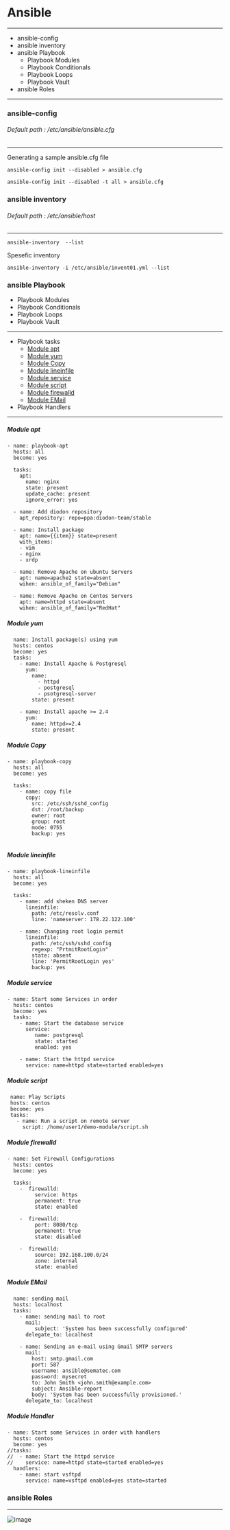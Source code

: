 
# Ansible
---------------------------
- ansible-config
- ansible inventory
- ansible Playbook
    * Playbook Modules
    * Playbook Conditionals
    * Playbook Loops
    * Playbook Vault
- ansible Roles
-------------------------------------
### ansible-config
###### Default path : /etc/ansible/ansible.cfg
-------------------------------------
Generating a sample ansible.cfg file
```
ansible-config init --disabled > ansible.cfg
```
```
ansible-config init --disabled -t all > ansible.cfg
```
### ansible inventory

###### Default path : /etc/ansible/host
----------------------------------
```
ansible-inventory  --list 
```
Spesefic inventory
```
ansible-inventory -i /etc/ansible/invent01.yml --list
```
### ansible Playbook
- Playbook Modules
- Playbook Conditionals
- Playbook Loops
- Playbook Vault 
-----------------------------------------
- Playbook tasks
   * [Module apt](####rd)
   * [Module yum]()
   * [Module Copy]()
   * [Module lineinfile]()
   * [Module service]()
   * [Module script]()
   * [Module firewalld]()
   * [Module EMail]()
- Playbook Handlers

----------------------------------------------------------------
##### Module apt
```
- name: playbook-apt
  hosts: all
  become: yes

  tasks:
    apt:
      name: nginx
      state: present
      update_cache: present
      ignore_error: yes

  - name: Add diodon repository
    apt_repository: repo=ppa:diodon-team/stable

  - name: Install package
    apt: name={{item}} state=present
    with_items:
    - vim
    - nginx
    - xrdp

  - name: Remove Apache on ubuntu Servers
    apt: name=apache2 state=absent
    wihen: ansible_of_family="Debian"

  - name: Remove Apache on Centos Servers
    apt: name=httpd state=absent
    wihen: ansible_of_family="RedHat"

```
##### Module yum
```
  name: Install package(s) using yum
  hosts: centos
  become: yes
  tasks:
    - name: Install Apache & Postgresql
      yum:
        name:
          - httpd
          - postgresql
          - psotgresql-server
        state: present

    - name: Install apache >= 2.4
      yum:
        name: httpd>=2.4
        state: present
```

##### Module Copy
```
- name: playbook-copy
  hosts: all
  become: yes

  tasks:
    - name: copy file
      copy:
        src: /etc/ssh/sshd_config
        dst: /root/backup
        owner: root
        group: root
        mode: 0755
        backup: yes
        
```
##### Module lineinfile
```
- name: playbook-lineinfile
  hosts: all
  become: yes

  tasks:
    - name: add sheken DNS server
      lineinfile:
        path: /etc/resolv.conf
        line: 'nameserver: 178.22.122.100'

    - name: Changing root login permit
      lineinfile:
        path: /etc/ssh/sshd_config
        regexp: "PrtmitRootLogin"
        state: absent
        line: 'PermitRootLogin yes'
        backup: yes
```
##### Module service
```
- name: Start some Services in order
  hosts: centos
  become: yes
  tasks:
    - name: Start the database service
      service:
         name: postgresql
         state: started
         enabled: yes

    - name: Start the httpd service
      service: name=httpd state=started enabled=yes
```
##### Module script
 ```
  name: Play Scripts
  hosts: centos
  become: yes
  tasks:
    - name: Run a script on remote server
      script: /home/user1/demo-module/script.sh
```

##### Module firewalld
```
- name: Set Firewall Configurations
  hosts: centos
  become: yes

  tasks:
    -  firewalld:
         service: https
         permanent: true
         state: enabled
    
    -  firewalld:
         port: 8080/tcp
         permanent: true
         state: disabled
                  
    -  firewalld:
         source: 192.168.100.0/24
         zone: internal
         state: enabled 
```
##### Module EMail
```
  name: sending mail 
  hosts: localhost
  tasks:
    - name: sending mail to root
      mail:
         subject: 'System has been successfully configured'
      delegate_to: localhost
       
    - name: Sending an e-mail using Gmail SMTP servers
      mail:
        host: smtp.gmail.com
        port: 587
        username: ansible@sematec.com
        password: mysecret
        to: John Smith <john.smith@example.com>
        subject: Ansible-report
        body: 'System has been successfully provisioned.'
      delegate_to: localhost
```
##### Module Handler
```
- name: Start some Services in order with handlers
  hosts: centos
  become: yes
//tasks:
//  - name: Start the httpd service
//    service: name=httpd state=started enabled=yes
  handlers:
    - name: start vsftpd
      service: name=vsftpd enabled=yes state=started
```

### ansible Roles  
-------------------------------------
![image](https://github.com/rezaabedi1365/Devops/assets/117336743/66947d81-9aca-4f77-b79e-f2f487985aa0)
